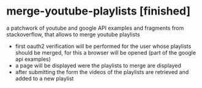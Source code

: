 # merge-youtube-playlists  [finished]

a patchwork of youtube and google API examples and fragments from stackoverflow,
that allows to merge youtube playlists

- first oauth2 verification will be performed for the user whose playlists should be merged, for this a browser will be opened (part of the google api examples)
- a page will be displayed were the playlists to merge are displayed
- after submitting the form the videos of the playlists are retrieved and added to a new playlist
